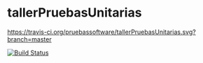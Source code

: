 # tallerPruebasUnitarias

https://travis-ci.org/pruebassoftware/tallerPruebasUnitarias.svg?branch=master

[![Build Status](https://travis-ci.org/pruebassoftware/tallerPruebasUnitarias.svg?branch=master)](https://travis-ci.org/pruebassoftware/tallerPruebasUnitarias)
